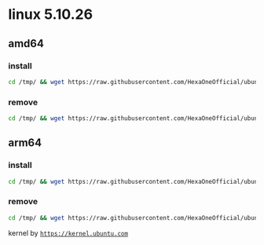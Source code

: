 # linux 5.10.26

## amd64

### install
```bash
cd /tmp/ && wget https://raw.githubusercontent.com/HexaOneOfficial/ubuntumainline/main/catalog/5.10.26/install.sh && chmod +x install.sh && sudo ./install.sh -amd
``` 
### remove
```bash
cd /tmp/ && wget https://raw.githubusercontent.com/HexaOneOfficial/ubuntumainline/main/catalog/5.10.26/install.sh && chmod +x install.sh && sudo ./install.sh -r
```
## arm64

### install
```bash
cd /tmp/ && wget https://raw.githubusercontent.com/HexaOneOfficial/ubuntumainline/main/catalog/5.10.26/install.sh && chmod +x install.sh && sudo ./install.sh -arm
``` 
### remove
```bash
cd /tmp/ && wget https://raw.githubusercontent.com/HexaOneOfficial/ubuntumainline/main/catalog/5.10.26/install.sh && chmod +x install.sh && sudo ./install.sh -r
``` 
 
 
kernel by [`https://kernel.ubuntu.com`](https://kernel.ubuntu.com/)
